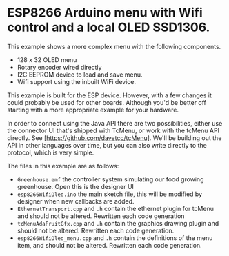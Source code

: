 # ESP8266 Arduino menu with Wifi control and a local OLED SSD1306.

 This example shows a more complex menu with the following components.
 
 * 128 x 32 OLED menu
 * Rotary encoder wired directly
 * I2C EEPROM device to load and save menu.
 * Wifi support using the inbuilt WiFi device.

This example is built for the ESP device. However, with a few changes it could probably be used for other boards. Although you'd be better off starting
with a more appropriate example for your hardware.

In order to connect using the Java API there are two possibilities, either use the connector UI that's shipped with TcMenu, or work with the tcMenu API directly. See [https://github.com/davetcc/tcMenu]. We'll be building out the API in other languages over time, but you can also write directly to the
protocol, which is very simple.

The files in this example are as follows:

 * `Greenhouse.emf` the controller system simulating our food growing greenhouse. Open this is the designer UI
 * `esp8266WifiOled.ino` the main sketch file, this will be modified by designer when new callbacks are added.
 * `EthernetTransport.cpp` and `.h` contain the ethernet plugin for tcMenu and should not be altered. Rewritten each code generation
 * `tcMenuAdaFruitGfx.cpp` and `.h` contain the graphics drawing plugin and should not be altered. Rewritten each code generation.
 * `esp8266WifiOled_menu.cpp` and `.h` contain the definitions of the menu item, and should not be altered. Rewritten each code generation.
 